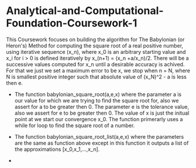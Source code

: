 # Analytical-and-Computational-Foundation-Coursework-1

This Coursework focuses on building the algorithm for The Babylonian (or Heron's) Method for computing the square root of a real positive number, using iterative sequence (x_n), where x_0 is an arbitrary starting value and x_i for i > 0 is defined iteratively by x_(n+1) = (x_n +a/x_n)/2. There will be a successive values computed for x_n until a desirable accuracy is achived. For that we just we set a maximum error to be x, we stop when n = N, where N is smallest positive integer such that absolute value of (x_N)^2 - a is less then e.

* The function babylonian_square_root(a,e,x) where the parameter a is our value for which we are trying to find the square root for, also we assert for a to be greater then 0. The parameter e is the tolerance value, also we assert for e to be greater then 0. The value of x is just the initual point at we start our convergence x_0. The function primerarly uses a while for loop to find the square root of a number.

* The function babylonian_square_root_list(a,e,x) where the parameters are the same as function above except in this function it outputs a list of the approximations [x_0,x_1,...,x_n].


*  
